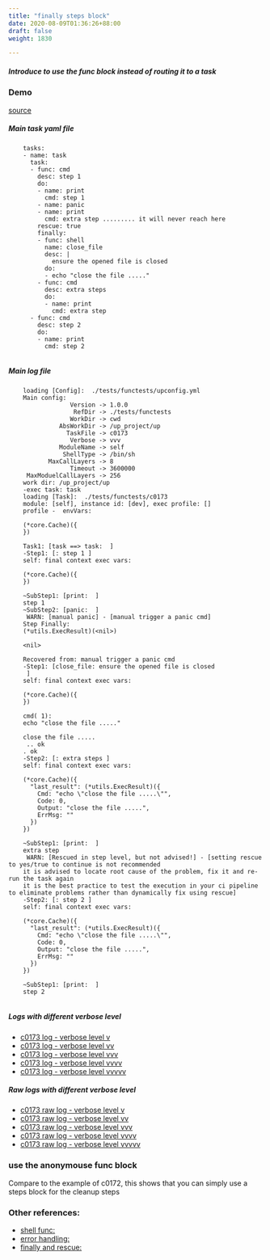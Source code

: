 ```yaml
---
title: "finally steps block"
date: 2020-08-09T01:36:26+88:00
draft: false
weight: 1830

---
```


##### Introduce to use the func block instead of routing it to a task


### Demo








[source](https://github.com/upcmd/up/blob/master/tests/functests/c0173.yml)

##### Main task yaml file
```
    tasks:
    - name: task
      task:
      - func: cmd
        desc: step 1
        do:
        - name: print
          cmd: step 1
        - name: panic
        - name: print
          cmd: extra step ......... it will never reach here
        rescue: true
        finally:
        - func: shell
          name: close_file
          desc: |
            ensure the opened file is closed
          do:
          - echo "close the file ....."
        - func: cmd
          desc: extra steps
          do:
          - name: print
            cmd: extra step
      - func: cmd
        desc: step 2
        do:
        - name: print
          cmd: step 2
    
```
##### Main log file
```
    loading [Config]:  ./tests/functests/upconfig.yml
    Main config:
                 Version -> 1.0.0
                  RefDir -> ./tests/functests
                 WorkDir -> cwd
              AbsWorkDir -> /up_project/up
                TaskFile -> c0173
                 Verbose -> vvv
              ModuleName -> self
               ShellType -> /bin/sh
           MaxCallLayers -> 8
                 Timeout -> 3600000
     MaxModuelCallLayers -> 256
    work dir: /up_project/up
    -exec task: task
    loading [Task]:  ./tests/functests/c0173
    module: [self], instance id: [dev], exec profile: []
    profile -  envVars:
    
    (*core.Cache)({
    })
    
    Task1: [task ==> task:  ]
    -Step1: [: step 1 ]
    self: final context exec vars:
    
    (*core.Cache)({
    })
    
    ~SubStep1: [print:  ]
    step 1
    ~SubStep2: [panic:  ]
     WARN: [manual panic] - [manual trigger a panic cmd]
    Step Finally:
    (*utils.ExecResult)(<nil>)
    
    <nil>
    
    Recovered from: manual trigger a panic cmd
    -Step1: [close_file: ensure the opened file is closed
     ]
    self: final context exec vars:
    
    (*core.Cache)({
    })
    
    cmd( 1):
    echo "close the file ....."
    
    close the file .....
     .. ok
    . ok
    -Step2: [: extra steps ]
    self: final context exec vars:
    
    (*core.Cache)({
      "last_result": (*utils.ExecResult)({
        Cmd: "echo \"close the file .....\"",
        Code: 0,
        Output: "close the file .....",
        ErrMsg: ""
      })
    })
    
    ~SubStep1: [print:  ]
    extra step
     WARN: [Rescued in step level, but not advised!] - [setting rescue to yes/true to continue is not recommended
    it is advised to locate root cause of the problem, fix it and re-run the task again
    it is the best practice to test the execution in your ci pipeline to eliminate problems rather than dynamically fix using rescue]
    -Step2: [: step 2 ]
    self: final context exec vars:
    
    (*core.Cache)({
      "last_result": (*utils.ExecResult)({
        Cmd: "echo \"close the file .....\"",
        Code: 0,
        Output: "close the file .....",
        ErrMsg: ""
      })
    })
    
    ~SubStep1: [print:  ]
    step 2
    
```


##### Logs with different verbose level
* [c0173 log - verbose level v](../../logs/c0173_v)
* [c0173 log - verbose level vv](../../logs/c0173_vv)
* [c0173 log - verbose level vvv](../../logs/c0173_vvvv)
* [c0173 log - verbose level vvvv](../../logs/c0173_vvvv)
* [c0173 log - verbose level vvvvv](../../logs/c0173_vvvvv)

##### Raw logs with different verbose level
* [c0173 raw log - verbose level v](../../reflogs/c0173_v.log)
* [c0173 raw log - verbose level vv](../../reflogs/c0173_vv.log)
* [c0173 raw log - verbose level vvv](../../reflogs/c0173_vvv.log)
* [c0173 raw log - verbose level vvvv](../../reflogs/c0173_vvvv.log)
* [c0173 raw log - verbose level vvvvv](../../reflogs/c0173_vvvvv.log)







### use the anonymouse func block


Compare to the example of c0172, this shows that you can simply use a steps block for the cleanup steps












### Other references:
* [shell func:](../../quick-start/c0002/)
* [error handling:](../../test-debug/error_handling/)
* [finally and rescue:](../../flow-controll/c0172/)
